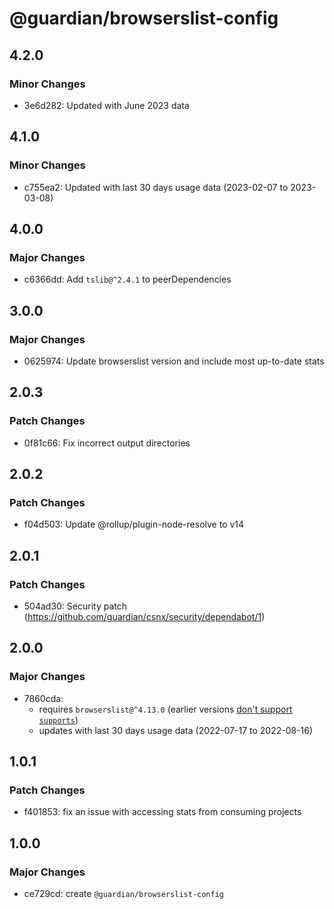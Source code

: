# @guardian/browserslist-config

## 4.2.0

### Minor Changes

- 3e6d282: Updated with June 2023 data

## 4.1.0

### Minor Changes

- c755ea2: Updated with last 30 days usage data (2023-02-07 to 2023-03-08)

## 4.0.0

### Major Changes

- c6366dd: Add `tslib@^2.4.1` to peerDependencies

## 3.0.0

### Major Changes

- 0625974: Update browserslist version and include most up-to-date stats

## 2.0.3

### Patch Changes

- 0f81c66: Fix incorrect output directories

## 2.0.2

### Patch Changes

- f04d503: Update @rollup/plugin-node-resolve to v14

## 2.0.1

### Patch Changes

- 504ad30: Security patch (https://github.com/guardian/csnx/security/dependabot/1)

## 2.0.0

### Major Changes

- 7860cda:
  - requires `browserslist@^4.13.0` (earlier versions [don't support `supports`](https://github.com/browserslist/browserslist/blob/main/CHANGELOG.md#413))
  - updates with last 30 days usage data (2022-07-17 to 2022-08-16)

## 1.0.1

### Patch Changes

- f401853: fix an issue with accessing stats from consuming projects

## 1.0.0

### Major Changes

- ce729cd: create `@guardian/browserslist-config`
